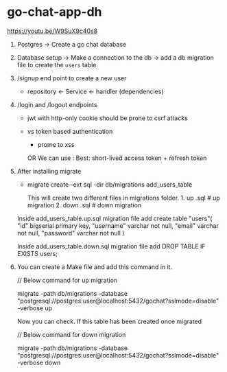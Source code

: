 # go-chat-app-dh
https://youtu.be/W9SuX9c40s8

1. Postgres
    -> Create a go chat database
2. Database setup
    -> Make a connection to the db
    -> add a db migration file to create the `users` table
3. /signup end point to create a new user
    - repository <- Service <- handler (dependencies)

4. /login and /logout endpoints
    - jwt with http-only cookie
       should be prone to csrf attacks
    - vs token based authentication
        - prome to xss

        OR We can use
    : Best: short-lived access token + refresh token

5. After installing migrate

    - migrate create -ext sql -dir db/migrations add_users_table

        This will create two different files in migrations folder.
            1. up .sql  # up migration
            2. down .sql # down migration

    Inside add_users_table.up.sql migration file add
        create table "users"(
            "id" bigserial primary key,
            "username" varchar not null,
            "email" varchar not null,
            "password" varchar not null
        )

    Inside add_users_table.down.sql migration file add
        DROP TABLE IF EXISTS users;


6. You can create a Make file and add this command in it.
    
    // Below command for up migration

    migrate -path db/migrations -database "postgresql://postgres:user@localhost:5432/gochat?sslmode=disable" -verbose up

    Now you can check. If this table has been created once migrated

    // Below command for down migration

    migrate -path db/migrations -database "postgresql://postgres:user@localhost:5432/gochat?sslmode=disable" -verbose down